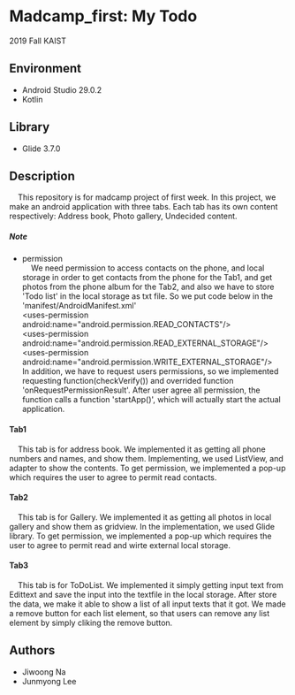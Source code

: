 # Madcamp_first: My Todo
2019 Fall KAIST  

## Environment
- Android Studio 29.0.2
- Kotlin

## Library
- Glide 3.7.0

## Description  
&nbsp;&nbsp;&nbsp;&nbsp;This repository is for madcamp project of first week. In this project, we make an android application with three tabs. Each tab has its own content respectively: Address book, Photo gallery, Undecided content.  
##### Note
- permission  
&nbsp;&nbsp;&nbsp;&nbsp;We need permission to access contacts on the phone, and local storage in order to get contacts from the phone for the Tab1, and get photos from the phone album for the Tab2, and also we have to store 'Todo list' in the local storage as txt file. So we put code below in the 'manifest/AndroidManifest.xml'   <br>\<uses-permission android:name="android.permission.READ_CONTACTS"/><br>\<uses-permission android:name="android.permission.READ_EXTERNAL_STORAGE"/><br>\<uses-permission android:name="android.permission.WRITE_EXTERNAL_STORAGE"/><br>In addition, we have to request users permissions, so we implemented requesting function(checkVerify()) and overrided function 'onRequestPermissionResult'. After user agree all permission, the function calls a function 'startApp()', which will actually start the actual application.  

  
#### Tab1
&nbsp;&nbsp;&nbsp;&nbsp;This tab is for address book. We implemented it as getting all phone numbers and names, and show them. Implementing, we used ListView, and adapter to show the contents. To get permission, we implemented a pop-up which requires the user to
agree to permit read contacts.  
  
    
#### Tab2
&nbsp;&nbsp;&nbsp;&nbsp;This tab is for Gallery. We implemented it as getting all photos in local gallery and show them as gridview. In the implementation, we used Glide library. To get permission, we implemented a pop-up which requires the user to agree to permit read and wirte external local storage. 
  
  
#### Tab3
&nbsp;&nbsp;&nbsp;&nbsp;This tab is for ToDoList. We implemented it simply getting input text from Edittext and save the input into the textfile in the local storage. After store the data, we make it able to show a list of all input texts that it got. We made a remove button for each list element, so that users can remove any list element by simply cliking the remove button.
  
    
    
## Authors
- Jiwoong Na
- Junmyong Lee

